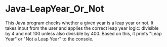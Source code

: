 


# Java-LeapYear_Or_Not
This Java program checks whether a given year is a leap year or not. It takes input from the user and applies the correct leap year logic: divisible by 4 and not 100 unless also divisible by 400. Based on this, it prints "Leap Year" or "Not a Leap Year" to the console.
